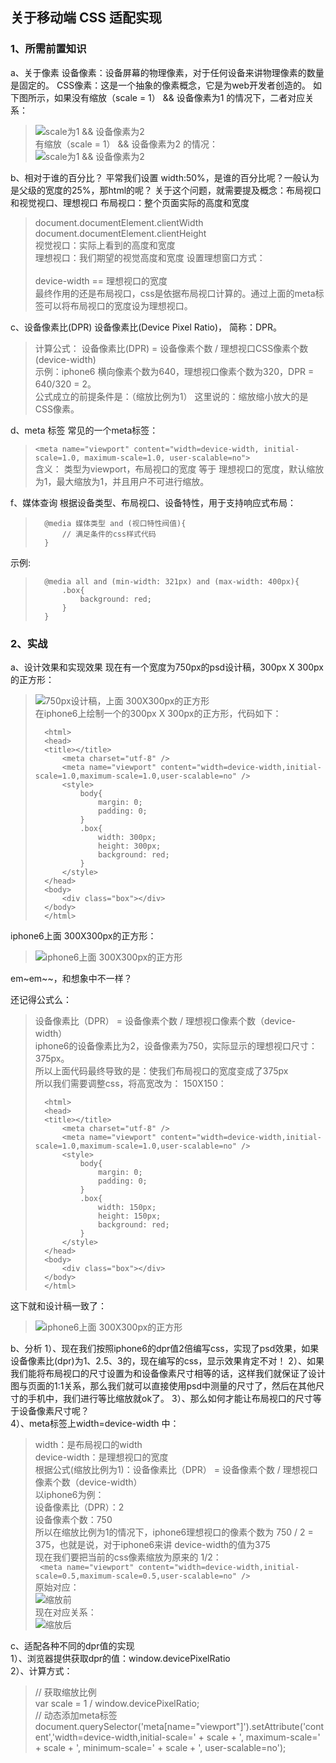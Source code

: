 <link rel="stylesheet" type="text/css" href="../static/css/mobile.css">    

## 关于移动端 CSS 适配实现

### 1、所需前置知识

a、关于像素
设备像素：设备屏幕的物理像素，对于任何设备来讲物理像素的数量是固定的。
CSS像素：这是一个抽象的像素概念，它是为web开发者创造的。
如下图所示，如果没有缩放（scale = 1） && 设备像素为1 的情况下，二者对应关系：  
> ![scale为1 && 设备像素为2](../static/imgs/css/css_scale.jpeg "scale为1 && 设备像素为1")   
> 有缩放（scale = 1） && 设备像素为2 的情况：     
> ![scale为1 && 设备像素为2](../static/imgs/css/css_scale2.jpg "scale为1 && 设备像素为2")

b、相对于谁的百分比？
平常我们设置 width:50%，是谁的百分比呢？一般认为是父级的宽度的25%，那html的呢？
关于这个问题，就需要提及概念：布局视口和视觉视口、理想视口
布局视口：整个页面实际的高度和宽度
> document.documentElement.clientWidth    
> document.documentElement.clientHeight    
视觉视口：实际上看到的高度和宽度    
理想视口：我们期望的视觉高度和宽度
> 设置理想窗口方式：     
> <meta name="viewport" content="width=device-width"/>    
> device-width == 理想视口的宽度     
最终作用的还是布局视口，css是依据布局视口计算的。通过上面的meta标签可以将布局视口的宽度设为理想视口。

c、设备像素比(DPR)
设备像素比(Device Pixel Ratio)， 简称：DPR。
> 计算公式： 设备像素比(DPR) = 设备像素个数 / 理想视口CSS像素个数(device-width)    
> 示例：iphone6  横向像素个数为640，理想视口像素个数为320，DPR = 640/320 = 2。    
公式成立的前提条件是：（缩放比例为1）
这里说的：缩放缩小放大的是CSS像素。

d、meta 标签
常见的一个meta标签：
> ```<meta name="viewport" content="width=device-width, initial-scale=1.0, maximum-scale=1.0, user-scalable=no">```    
含义： 类型为viewport，布局视口的宽度 等于 理想视口的宽度，默认缩放为1，最大缩放为1，并且用户不可进行缩放。

f、媒体查询
根据设备类型、布局视口、设备特性，用于支持响应式布局：
>```   
>	@media 媒体类型 and (视口特性阀值){    
>		// 满足条件的css样式代码    
>	}  
>``` 
示例:  
>```  
>	@media all and (min-width: 321px) and (max-width: 400px){    
>		.box{     
>			background: red;    
>		}     
>	}   
>```


### 2、实战

a、设计效果和实现效果
现在有一个宽度为750px的psd设计稿，300px X 300px的正方形：   
> ![750px设计稿，上面 300X300px的正方形](../static/imgs/css/750psd.jpg "750px设计稿")    			   	  
在iphone6上绘制一个的300px X 300px的正方形，代码如下：   
>```
>	<html>
>	<head>
>	<title></title>
>		<meta charset="utf-8" />
>		<meta name="viewport" content="width=device-width,initial-scale=1.0,maximum-scale=1.0,user-scalable=no" />
>		<style>
>			body{
>				margin: 0;
>				padding: 0;
>			}
>			.box{
>				width: 300px;
>				height: 300px;
>				background: red;
>			}
>		</style>
>	</head>
>	<body>
>	    <div class="box"></div>
>	</body>
>	</html>
>```     
iphone6上面 300X300px的正方形：   
> ![iphone6上面 300X300px的正方形](../static/imgs/css/300_iphone.jpg "iphone6 300X300px的正方形")  

em~em~~，和想象中不一样？

还记得公式么：
> 设备像素比（DPR） = 设备像素个数 / 理想视口像素个数（device-width）    
> iphone6的设备像素比为2，设备像素为750，实际显示的理想视口尺寸：375px。   
> 所以上面代码最终导致的是：使我们布局视口的宽度变成了375px    
所以我们需要调整css，将高宽改为： 150X150：
>```
>	<html>
>	<head>
>	<title></title>
>		<meta charset="utf-8" />
>		<meta name="viewport" content="width=device-width,initial-scale=1.0,maximum-scale=1.0,user-scalable=no" />
>		<style>
>			body{
>				margin: 0;
>				padding: 0;
>			}
>			.box{
>				width: 150px;
>				height: 150px;
>				background: red;
>			}
>		</style>
>	</head>
>	<body>
>	    <div class="box"></div>
>	</body>
>	</html>
>```   
这下就和设计稿一致了：    
> ![iphone6上面 300X300px的正方形](../static/imgs/css/iphone_150.jpg "iphone6 300X300px的正方形") 

b、分析
1）、现在我们按照iphone6的dpr值2倍编写css，实现了psd效果，如果设备像素比(dpr)为1、2.5、3的，现在编写的css，显示效果肯定不对！
2）、如果我们能将布局视口的尺寸设置为和设备像素尺寸相等的话，这样我们就保证了设计图与页面的1:1关系，那么我们就可以直接使用psd中测量的尺寸了，然后在其他尺寸的手机中，我们进行等比缩放就ok了。
3）、那么如何才能让布局视口的尺寸等于设备像素尺寸呢？    
4）、meta标签上width=device-width 中：
> width：是布局视口的width    
> device-width：是理想视口的宽度    
> 根据公式(缩放比例为1)：设备像素比（DPR） = 设备像素个数 / 理想视口像素个数（device-width）    
> 以iphone6为例：   
> 设备像素比（DPR）：2    
> 设备像素个数：750    
> 所以在缩放比例为1的情况下，iphone6理想视口的像素个数为 750 / 2 = 375，也就是说，对于iphone6来讲 device-width的值为375           
现在我们要把当前的css像素缩放为原来的 1/2：          
> ``` <meta name="viewport" content="width=device-width,initial-scale=0.5,maximum-scale=0.5,user-scalable=no" />```         
原始对应：    
> ![缩放前](../static/imgs/css/css_scale2.jpg "缩放前")                  
现在对应关系：         
> ![缩放后](../static/imgs/css/css_scale.jpeg "缩放后")         

c、适配各种不同的dpr值的实现       
1）、浏览器提供获取dpr的值：window.devicePixelRatio        
2）、计算方式：     
> // 获取缩放比例          
> var scale = 1 / window.devicePixelRatio;           
> // 动态添加meta标签       
> document.querySelector('meta[name="viewport"]').setAttribute('content','width=device-width,initial-scale=' + scale + ', maximum-scale=' + scale + ', minimum-scale=' + scale + ', user-scalable=no');  




